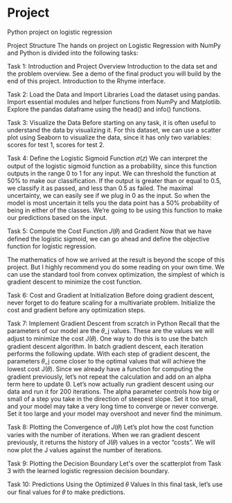 # Project
Python project on logistic regression

Project Structure
The hands on project on Logistic Regression with NumPy and Python is divided into the following tasks:

Task 1: Introduction and Project Overview
Introduction to the data set and the problem overview.
See a demo of the final product you will build by the end of this project.
Introduction to the Rhyme interface.

Task 2: Load the Data and Import Libraries
Load the dataset using pandas.
Import essential modules and helper functions from NumPy and Matplotlib.
Explore the pandas dataframe using the head() and info() functions.

Task 3: Visualize the Data
Before starting on any task, it is often useful to understand the data by visualizing it.
For this dataset, we can use a scatter plot using Seaborn to visualize the data, since it has only two variables: scores for test 1, scores for test 2.

Task 4: Define the Logistic Sigmoid Function 𝜎(𝑧)
We can interpret the output of the logistic sigmoid function as a probability, since this function outputs in the range 0 to 1 for any input.
We can threshold the function at 50% to make our classification.
If the output is greater than or equal to 0.5, we classify it as passed, and less than 0.5 as failed.
The maximal uncertainty, we can easily see if we plug in 0 as the input. So when the model is most uncertain it tells you the data point has a 50% probability of being in either of the classes.
We’re going to be using this function to make our predictions based on the input.

Task 5: Compute the Cost Function 𝐽(𝜃) and Gradient
Now that we have defined the logistic sigmoid, we can go ahead and define the objective function for logistic regression.

The mathematics of how we arrived at the result is beyond the scope of this project. But I highly recommend you do some reading on your own time.
We can use the standard tool from convex optimization, the simplest of which is gradient descent to minimize the cost function. 

Task 6: Cost and Gradient at Initialization
Before doing gradient descent, never forget to do feature scaling for a multivariate problem.
Initialize the cost and gradient before any optimization steps.

Task 7: Implement Gradient Descent from scratch in Python
Recall that the parameters of our model are the 𝜃_j values.
These are the values we will adjust to minimize the cost J(𝜃).
One way to do this is to use the batch gradient descent algorithm.
In batch gradient descent, each iteration performs the following update.
With each step of gradient descent, the parameters 𝜃_j come closer to the optimal values that will achieve the lowest cost J(𝜃).
Since we already have a function for computing the gradient previously, let’s not repeat the calculation and add on an alpha term here to update Θ.
Let’s now actually run gradient descent using our data and run it for 200 iterations.
The alpha parameter controls how big or small of a step you take in the direction of steepest slope. Set it too small, and your model may take a very long time to converge or never converge. Set it too large and your model may overshoot and never find the minimum.

Task 8: Plotting the Convergence of 𝐽(𝜃)
Let’s plot how the cost function varies with the number of iterations.
When we ran gradient descent previously, it returns the history of J(𝜃) values in a vector “costs”.
We will now plot the J values against the number of iterations.

Task 9: Plotting the Decision Boundary
Let's over the scatterplot from Task 3 with the learned logistic regression decision boundary. 

Task 10: Predictions Using the Optimized 𝜃 Values
In this final task, let’s use our final values for 𝜃 to make predictions.
